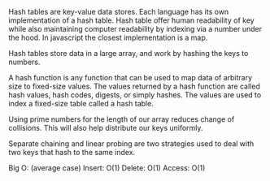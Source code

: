Hash tables are key-value data stores. Each language has its own implementation of a hash table.
Hash table offer human readability of key while also maintaining computer readability by indexing via a number under the hood.
In javascript the closest implementation is a map.

Hash tables store data in a large array, and work by hashing the keys to numbers.

A hash function is any function that can be used to map data of arbitrary size to fixed-size values. The values returned by a hash function are called hash values, hash codes, digests, or simply hashes. The values are used to index a fixed-size table called a hash table.

Using prime numbers for the length of our array reduces change of collisions. This will also help distribute our keys uniformly.

Separate chaining and linear probing are two strategies used to deal with two keys that hash to the same index.

Big O: (average case)
Insert: O(1)
Delete: O(1)
Access: O(1)
